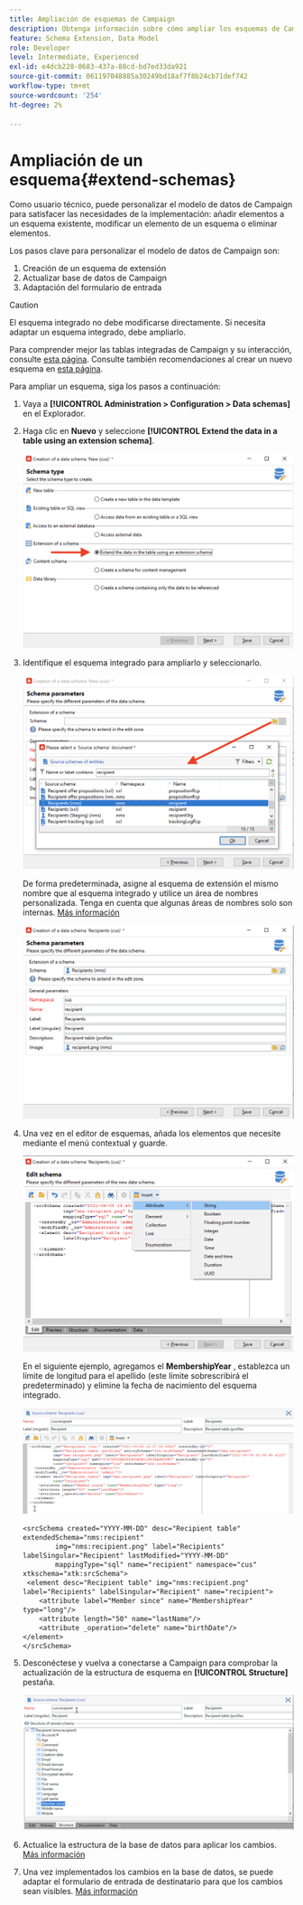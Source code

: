 ```yaml
---
title: Ampliación de esquemas de Campaign
description: Obtenga información sobre cómo ampliar los esquemas de Campaign
feature: Schema Extension, Data Model
role: Developer
level: Intermediate, Experienced
exl-id: e4dcb228-0683-437a-88cd-bd7ed33da921
source-git-commit: 061197048885a30249bd18af7f8b24cb71def742
workflow-type: tm+mt
source-wordcount: '254'
ht-degree: 2%

---
```


# Ampliación de un esquema{#extend-schemas}

Como usuario técnico, puede personalizar el modelo de datos de Campaign para satisfacer las necesidades de la implementación: añadir elementos a un esquema existente, modificar un elemento de un esquema o eliminar elementos.

Los pasos clave para personalizar el modelo de datos de Campaign son:

1. Creación de un esquema de extensión
1. Actualizar base de datos de Campaign
1. Adaptación del formulario de entrada

>[!CAUTION]
>El esquema integrado no debe modificarse directamente. Si necesita adaptar un esquema integrado, debe ampliarlo.

Para comprender mejor las tablas integradas de Campaign y su interacción, consulte [esta página](datamodel.md). Consulte también recomendaciones al crear un nuevo esquema en [esta página](create-schema.md).

Para ampliar un esquema, siga los pasos a continuación:

1. Vaya a **[!UICONTROL Administration > Configuration > Data schemas]** en el Explorador.
1. Haga clic en **Nuevo** y seleccione **[!UICONTROL Extend the data in a table using an extension schema]**.

   ![](assets/extend-schema-option.png)

1. Identifique el esquema integrado para ampliarlo y seleccionarlo.

   ![](assets/extend-schema-select.png)

   De forma predeterminada, asigne al esquema de extensión el mismo nombre que al esquema integrado y utilice un área de nombres personalizada.  Tenga en cuenta que algunas áreas de nombres solo son internas. [Más información](schemas.md#reserved-namespaces)

   ![](assets/extend-schema-validate.png)

1. Una vez en el editor de esquemas, añada los elementos que necesite mediante el menú contextual y guarde.

   ![](assets/extend-schema-edit.png)

   En el siguiente ejemplo, agregamos el **MembershipYear** , establezca un límite de longitud para el apellido (este límite sobrescribirá el predeterminado) y elimine la fecha de nacimiento del esquema integrado.

   ![](assets/extend-schema-sample.png)

   ```
   <srcSchema created="YYYY-MM-DD" desc="Recipient table" extendedSchema="nms:recipient"
           img="nms:recipient.png" label="Recipients" labelSingular="Recipient" lastModified="YYYY-MM-DD"
           mappingType="sql" name="recipient" namespace="cus" xtkschema="xtk:srcSchema">
    <element desc="Recipient table" img="nms:recipient.png" label="Recipients" labelSingular="Recipient" name="recipient">
       <attribute label="Member since" name="MembershipYear" type="long"/>
       <attribute length="50" name="lastName"/>
       <attribute _operation="delete" name="birthDate"/>
   </element>
   </srcSchema>
   ```

1. Desconéctese y vuelva a conectarse a Campaign para comprobar la actualización de la estructura de esquema en **[!UICONTROL Structure]** pestaña.

   ![](assets/extend-schema-structure.png)

1. Actualice la estructura de la base de datos para aplicar los cambios. [Más información](update-database-structure.md)

1. Una vez implementados los cambios en la base de datos, se puede adaptar el formulario de entrada de destinatario para que los cambios sean visibles. [Más información](forms.md)
